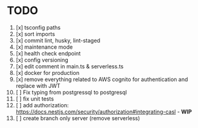 # TODO

1. [x] tsconfig paths
2. [x] sort imports
3. [x] commit lint, husky, lint-staged
4. [x] maintenance mode
5. [x] health check endpoint
6. [x] config versioning
7. [x] edit comment in main.ts & serverless.ts
8. [x] docker for production
9. [x] remove everything related to AWS cognito for authentication and replace with JWT
10. [ ] Fix typing from postgressql to postgresql
11. [ ] fix unit tests
12. [ ] add authorization: https://docs.nestjs.com/security/authorization#integrating-casl - **WIP**
13. [ ] create branch only server (remove serverless)
